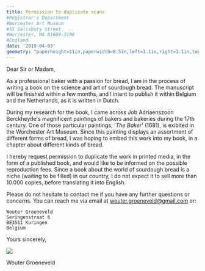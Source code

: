```yaml
---
title: Permission to duplicate scans
#Registrar's Department
#Worcester Art Museum
#55 Salisbury Street
#Worcester, MA 01609-3196
#England
date: '2019-04-03'
geometry: "paperheight=11in,paperwidth=8.5in,left=1.1in,right=1.1in,top=1.5in,bottom=1.5in"
---
```


Dear Sir or Madam,


As a professional baker with a passion for bread, I am in the process of writing a book on the science and art of sourdough bread. The manuscript will be finished within a few months, and I intent to publish it within Belgium and the Netherlands, as it is written in Dutch. 

During my research for the book, I came across Job Adriaenszoon Berckheyde's magnificent paintings of bakers and bakeries during the 17th century. One of those particular paintings, '_The Baker_' (1681), is exibited in the Worchester Art Museum. Since this painting displays an assortment of different forms of bread, I was hoping to embed this work into my book, in a chapter about different kinds of bread. 

I hereby request permission to duplicate the work in printed media, in the form of a published book, and would like to be informed on the possible reproduction fees. Since a book about the world of sourdough bread is a niche (waiting to be filled) in our country, I do not expect it to sell more than 10.000 copies, before translating it into English. 

Please do not hesitate to contact me if you have any further questions or concerns. You can reach me via email at [wouter.groeneveld@gmail.com](mailto:wouter.groeneveld@gmail.com) or:

```
Wouter Groeneveld
Seringenstraat 6
BE3511 Kuringen
Belgium
```


Yours sincerely,

![](handtekening.jpg)

Wouter Groeneveld
